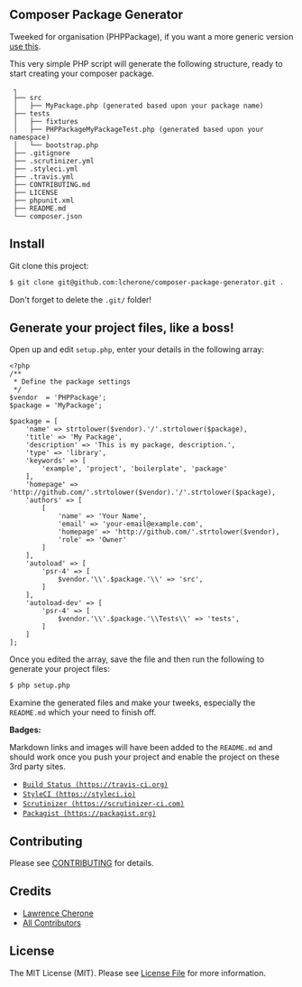 ## Composer Package Generator

Tweeked for organisation (PHPPackage), if you want a more generic version [use this](https://github.com/lcherone/composer-package-generator). 

This very simple PHP script will generate the following structure, ready to start 
creating your composer package.

     ┐
     ├── src
     │   ├── MyPackage.php (generated based upon your package name)
     ├── tests
     │   ├── fixtures
     │   ├── PHPPackageMyPackageTest.php (generated based upon your namespace)
     │   └── bootstrap.php
     ├── .gitignore
     ├── .scrutinizer.yml
     ├── .styleci.yml
     ├── .travis.yml
     ├── CONTRIBUTING.md
     ├── LICENSE
     ├── phpunit.xml
     ├── README.md
     └── composer.json
     

## Install

Git clone this project:

``` bash
$ git clone git@github.com:lcherone/composer-package-generator.git .
```

Don't forget to delete the `.git/` folder!


## Generate your project files, like a boss!

Open up and edit `setup.php`, enter your details in the following array:

    <?php
    /**
     * Define the package settings
     */
    $vendor  = 'PHPPackage';
    $package = 'MyPackage';
    
    $package = [
        'name' => strtolower($vendor).'/'.strtolower($package),
        'title' => 'My Package',
        'description' => 'This is my package, description.',
        'type' => 'library',
        'keywords' => [
            'example', 'project', 'boilerplate', 'package'
        ],
        'homepage' => 'http://github.com/'.strtolower($vendor).'/'.strtolower($package),
        'authors' => [
            [
                'name' => 'Your Name',
                'email' => 'your-email@example.com',
                'homepage' => 'http://github.com/'.strtolower($vendor),
                'role' => 'Owner'
            ]
        ],
        'autoload' => [
            'psr-4' => [
                $vendor.'\\'.$package.'\\' => 'src',
            ]
        ],
        'autoload-dev' => [
            'psr-4' => [
                $vendor.'\\'.$package.'\\Tests\\' => 'tests',
            ]
        ]
    ];

Once you edited the array, save the file and then run the following to generate 
your project files:

``` bash
$ php setup.php
```

Examine the generated files and make your tweeks, especially the `README.md` which 
your need to finish off. 

**Badges:**

Markdown links and images will have been added to the `README.md` and should work 
once you push your project and enable the project on these 3rd party sites.

 - [`Build Status (https://travis-ci.org)`](https://travis-ci.org)
 - [`StyleCI (https://styleci.io)`](https://styleci.io)
 - [`Scrutinizer (https://scrutinizer-ci.com)`](https://scrutinizer-ci.com)
 - [`Packagist (https://packagist.org)`](https://packagist.org/)
<!-- end list -->

## Contributing

Please see [CONTRIBUTING](CONTRIBUTING.md) for details.


## Credits

 - [Lawrence Cherone](http://github.com/lcherone)
 - [All Contributors](../../contributors)


## License

The MIT License (MIT). Please see [License File](LICENSE) for more information.
